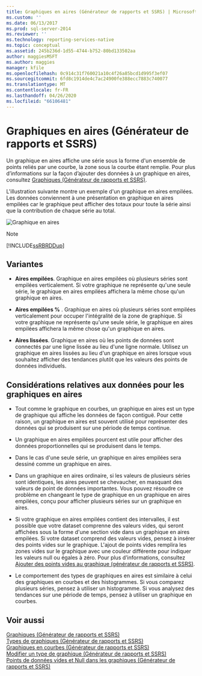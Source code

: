 ```yaml
---
title: Graphiques en aires (Générateur de rapports et SSRS) | Microsoft Docs
ms.custom: ''
ms.date: 06/13/2017
ms.prod: sql-server-2014
ms.reviewer: ''
ms.technology: reporting-services-native
ms.topic: conceptual
ms.assetid: 245b236d-1d55-4744-b752-80bd133502aa
author: maggiesMSFT
ms.author: maggies
manager: kfile
ms.openlocfilehash: 0c914c31f760021a10c4f26a85bcd1d995f3ef07
ms.sourcegitcommit: 6fd8c1914de4c7ac24900fe388ecc7883c740077
ms.translationtype: MT
ms.contentlocale: fr-FR
ms.lasthandoff: 04/26/2020
ms.locfileid: "66106481"
---
```

# <a name="area-charts-report-builder-and-ssrs"></a>Graphiques en aires (Générateur de rapports et SSRS)
  Un graphique en aires affiche une série sous la forme d'un ensemble de points reliés par une courbe, la zone sous la courbe étant remplie. Pour plus d’informations sur la façon d’ajouter des données à un graphique en aires, consultez [Graphiques &#40;Générateur de rapports et SSRS&#41;](charts-report-builder-and-ssrs.md).  
  
 L'illustration suivante montre un exemple d'un graphique en aires empilées. Les données conviennent à une présentation en graphique en aires empilées car le graphique peut afficher des totaux pour toute la série ainsi que la contribution de chaque série au total.  
  
 ![Graphique en aires](../media/areachart.gif "Graphique en aires")  
  
> [!NOTE]  
>  [!INCLUDE[ssRBRDDup](../../includes/ssrbrddup-md.md)]  
  
## <a name="variations"></a>Variantes  
  
-   **Aires empilées**. Graphique en aires empilées où plusieurs séries sont empilées verticalement. Si votre graphique ne représente qu'une seule série, le graphique en aires empilées affichera la même chose qu'un graphique en aires.  
  
-   **Aires empilées %** . Graphique en aires où plusieurs séries sont empilées verticalement pour occuper l'intégralité de la zone de graphique. Si votre graphique ne représente qu'une seule série, le graphique en aires empilées affichera la même chose qu'un graphique en aires.  
  
-   **Aires lissées**. Graphique en aires où les points de données sont connectés par une ligne lissée au lieu d'une ligne normale. Utilisez un graphique en aires lissées au lieu d'un graphique en aires lorsque vous souhaitez afficher des tendances plutôt que les valeurs des points de données individuels.  
  
## <a name="data-considerations-for-area-charts"></a>Considérations relatives aux données pour les graphiques en aires  
  
-   Tout comme le graphique en courbes, un graphique en aires est un type de graphique qui affiche les données de façon contiguë. Pour cette raison, un graphique en aires est souvent utilisé pour représenter des données qui se produisent sur une période de temps continue.  
  
-   Un graphique en aires empilées pourcent est utile pour afficher des données proportionnelles qui se produisent dans le temps.  
  
-   Dans le cas d'une seule série, un graphique en aires empilées sera dessiné comme un graphique en aires.  
  
-   Dans un graphique en aires ordinaire, si les valeurs de plusieurs séries sont identiques, les aires peuvent se chevaucher, en masquant des valeurs de point de données importantes. Vous pouvez résoudre ce problème en changeant le type de graphique en un graphique en aires empilées, conçu pour afficher plusieurs séries sur un graphique en aires.  
  
-   Si votre graphique en aires empilées contient des intervalles, il est possible que votre dataset comprenne des valeurs vides, qui seront affichées sous la forme d'une section vide dans un graphique en aires empilées. Si votre dataset comprend des valeurs vides, pensez à insérer des points vides sur le graphique. L'ajout de points vides remplira les zones vides sur le graphique avec une couleur différente pour indiquer les valeurs null ou égales à zéro. Pour plus d’informations, consultez [Ajouter des points vides au graphique &#40;générateur de rapports et SSRS&#41;](add-empty-points-to-a-chart-report-builder-and-ssrs.md).  
  
-   Le comportement des types de graphiques en aires est similaire à celui des graphiques en courbes et des histogrammes. Si vous comparez plusieurs séries, pensez à utiliser un histogramme. Si vous analysez des tendances sur une période de temps, pensez à utiliser un graphique en courbes.  
  
## <a name="see-also"></a>Voir aussi  
 [Graphiques &#40;Générateur de rapports et SSRS&#41;](charts-report-builder-and-ssrs.md)   
 [Types de graphiques &#40;Générateur de rapports et SSRS&#41;](chart-types-report-builder-and-ssrs.md)   
 [Graphiques en courbes &#40;Générateur de rapports et SSRS&#41;](line-charts-report-builder-and-ssrs.md)   
 [Modifier un type de graphique &#40;Générateur de rapports et SSRS&#41;](change-a-chart-type-report-builder-and-ssrs.md)   
 [Points de données vides et Null dans les graphiques &#40;Générateur de rapports et SSRS&#41;](empty-and-null-data-points-in-charts-report-builder-and-ssrs.md)  
  
  
